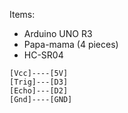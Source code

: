Items:
- Arduino UNO R3
- Papa-mama (4 pieces)
- HC-SR04

```
[Vcc]----[5V]
[Trig]---[D3]
[Echo]---[D2]
[Gnd]----[GND]
```
